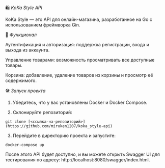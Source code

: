 🛍️ *KoKa Style API*

KoKa Style — это API для онлайн-магазина, разработанное на Go с использованием фреймворка Gin.

🚀 *Функционал*

Аутентификация и авторизация: поддержка регистрации, входа и выхода из аккаунта.

Управление товарами: возможность просматривать все доступные товары.

Корзина: добавление, удаление товаров из корзины и просмотр её содержимого.


🛠️ *Запуск проекта*

1. Убедитесь, что у вас установлены Docker и Docker Compose.


2. Склонируйте репозиторий:
```
git clone [<ссылка-на-репозиторий>](https://github.com/miruken1207/koka_style-api)
```

3. Перейдите в директорию проекта и запустите:
```
docker-compose up
```


После этого API будет доступно, и вы можете открыть Swagger UI для тестирования по адресу: http://localhost:8080/swagger/index.html.
